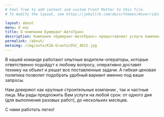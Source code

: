 ```yaml
---
# Feel free to add content and custom Front Matter to this file.
# To modify the layout, see https://jekyllrb.com/docs/themes/#overriding-theme-defaults

layout: about
menu: О нас
title: О компании Бумеранг-АвтоТранс
description: Компания «Бумеранг-АвтоТранс» предоставляет услуги компаниям и жителям Самары и области по аренде манипуляторов и перевозки грузов.
permalink: /about/
metaimg: /img/avto/KIA-Granto/DSC_4612.jpg
---
```


В нашей команде работают опытные водители-операторы, которые ответственно подойдут к любому вопросу, оперативно доставят технику на объект и решат все поставленные задачи. А гибкая ценовая политика позволит подобрать удобный вариант именно под ваши запросы.

Нам доверяют как крупные строительные компании , так и частные лица. Мы рады предложить Вам услуги на любой срок: от одного дня (для выполнения разовых работ), до нескольких месяцев.

С нами работать легко!
